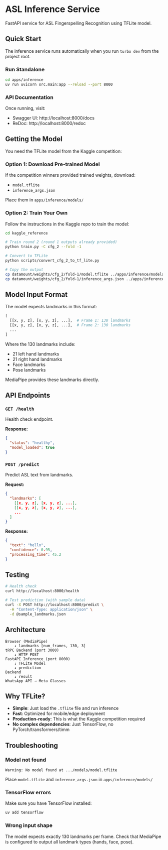 # ASL Inference Service

FastAPI service for ASL Fingerspelling Recognition using TFLite model.

## Quick Start

The inference service runs automatically when you run `turbo dev` from the project root.

### Run Standalone

```bash
cd apps/inference
uv run uvicorn src.main:app --reload --port 8000
```

### API Documentation

Once running, visit:
- Swagger UI: http://localhost:8000/docs
- ReDoc: http://localhost:8000/redoc

## Getting the Model

You need the TFLite model from the Kaggle competition:

### Option 1: Download Pre-trained Model

If the competition winners provided trained weights, download:
- `model.tflite`
- `inference_args.json`

Place them in `apps/inference/models/`

### Option 2: Train Your Own

Follow the instructions in the Kaggle repo to train the model:

```bash
cd kaggle_reference

# Train round 2 (round 1 outputs already provided)
python train.py -C cfg_2 --fold -1

# Convert to TFLite
python scripts/convert_cfg_2_to_tf_lite.py

# Copy the output
cp datamount/weights/cfg_2/fold-1/model.tflite ../apps/inference/models/
cp datamount/weights/cfg_2/fold-1/inference_args.json ../apps/inference/models/
```

## Model Input Format

The model expects landmarks in this format:

```python
[
  [[x, y, z], [x, y, z], ...],  # Frame 1: 130 landmarks
  [[x, y, z], [x, y, z], ...],  # Frame 2: 130 landmarks
  ...
]
```

Where the 130 landmarks include:
- 21 left hand landmarks
- 21 right hand landmarks  
- Face landmarks
- Pose landmarks

MediaPipe provides these landmarks directly.

## API Endpoints

### `GET /health`

Health check endpoint.

**Response:**
```json
{
  "status": "healthy",
  "model_loaded": true
}
```

### `POST /predict`

Predict ASL text from landmarks.

**Request:**
```json
{
  "landmarks": [
    [[x, y, z], [x, y, z], ...],
    [[x, y, z], [x, y, z], ...],
    ...
  ]
}
```

**Response:**
```json
{
  "text": "hello",
  "confidence": 0.95,
  "processing_time": 45.2
}
```

## Testing

```bash
# Health check
curl http://localhost:8000/health

# Test prediction (with sample data)
curl -X POST http://localhost:8000/predict \
  -H "Content-Type: application/json" \
  -d @sample_landmarks.json
```

## Architecture

```
Browser (MediaPipe)
    ↓ landmarks [num_frames, 130, 3]
tRPC Backend (port 3000)
    ↓ HTTP POST
FastAPI Inference (port 8000)
    ↓ TFLite Model
    ↓ prediction
Backend
    ↓ result
WhatsApp API → Meta Glasses
```

## Why TFLite?

- **Simple**: Just load the `.tflite` file and run inference
- **Fast**: Optimized for mobile/edge deployment
- **Production-ready**: This is what the Kaggle competition required
- **No complex dependencies**: Just TensorFlow, no PyTorch/transformers/timm

## Troubleshooting

### Model not found

```
Warning: No model found at .../models/model.tflite
```

Place `model.tflite` and `inference_args.json` in `apps/inference/models/`

### TensorFlow errors

Make sure you have TensorFlow installed:
```bash
uv add tensorflow
```

### Wrong input shape

The model expects exactly 130 landmarks per frame. Check that MediaPipe is configured to output all landmark types (hands, face, pose).
